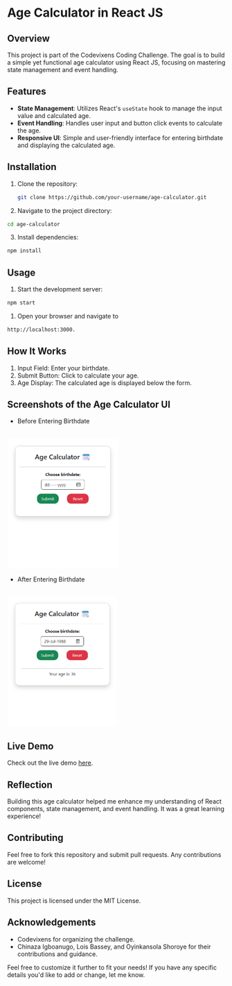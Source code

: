 # Age Calculator in React JS

## Overview

This project is part of the Codevixens Coding Challenge. The goal is to build a simple yet functional age calculator using React JS, focusing on mastering state management and event handling.

## Features

- **State Management**: Utilizes React's `useState` hook to manage the input value and calculated age.
- **Event Handling**: Handles user input and button click events to calculate the age.
- **Responsive UI**: Simple and user-friendly interface for entering birthdate and displaying the calculated age.

## Installation

1. Clone the repository:

   ```bash
   git clone https://github.com/your-username/age-calculator.git
   ```

2. Navigate to the project directory:

```bash
cd age-calculator
```

3. Install dependencies:

```bash
npm install
```

## Usage

1. Start the development server:

```bash
npm start
```

1. Open your browser and navigate to

```bash
http://localhost:3000.
```

## How It Works

1. Input Field: Enter your birthdate.
2. Submit Button: Click to calculate your age.
3. Age Display: The calculated age is displayed below the form.

## Screenshots of the Age Calculator UI

- Before Entering Birthdate

<br>

<img src="./img/Screenshot-Before.png" height="300px" alt="Before" title="Before Entering Birthdate">

- After Entering Birthdate

<br>

<img src="./img/Screenshot-After.png" height="300px" alt="After" title="After Entering Birthdate">

## Live Demo

Check out the live demo [here](https://gideonagyage.github.io/Age-Calculator/).

## Reflection

Building this age calculator helped me enhance my understanding of React components, state management, and event handling. It was a great learning experience!

## Contributing

Feel free to fork this repository and submit pull requests. Any contributions are welcome!

## License

This project is licensed under the MIT License.

## Acknowledgements

- Codevixens for organizing the challenge.
- Chinaza Igboanugo, Lois Bassey, and Oyinkansola Shoroye for their contributions and guidance.

Feel free to customize it further to fit your needs! If you have any specific details you'd like to add or change, let me know.
